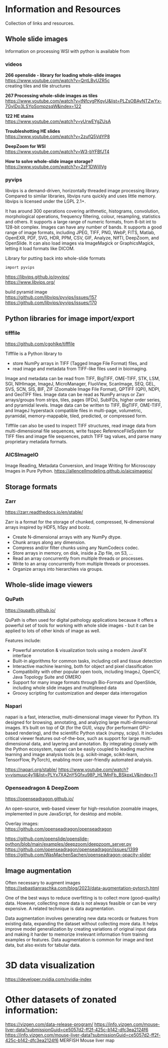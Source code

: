 # Information and Resources

Collection of links and resources.

## Whole slide images
Information on processing WSI with python is available from 

### videos
**266 openslide - library for loading whole-slide images**  
https://www.youtube.com/watch?v=QntLBvUZR5c  
creating tiles and tile structures

**267 Processing whole-slide images as tiles**  
https://www.youtube.com/watch?v=tNfcvgPKgyU&list=PLZsOBAyNTZwYx-7GylDo3LSYpSompzsqW&index=122

**122 HE stains**  
https://www.youtube.com/watch?v=yUrwEYgZUsA

**Troubleshotting HE slides**  
https://www.youtube.com/watch?v=2zufQ5VdYP8

**DeepZoom for WSI**  
https://www.youtube.com/watch?v=W3-bYFBfJT4

**How to solve whole-slide image storage?**  
https://www.youtube.com/watch?v=2zF1DWiIIVg

### pyvips
libvips is a demand-driven, horizontally threaded image processing library. Compared to similar libraries, libvips runs quickly and uses little memory. libvips is licensed under the LGPL 2.1+.

It has around 300 operations covering arithmetic, histograms, convolution, morphological operations, frequency filtering, colour, resampling, statistics and others. It supports a large range of numeric formats, from 8-bit int to 128-bit complex. Images can have any number of bands. It supports a good range of image formats, including JPEG, TIFF, PNG, WebP, FITS, Matlab, OpenEXR, PDF, SVG, HDR, PPM, CSV, GIF, Analyze, NIfTI, DeepZoom, and OpenSlide. It can also load images via ImageMagick or GraphicsMagick, letting it load formats like DICOM.

Library for putting back into whole-slide formats
```
import pyvips
```
https://libvips.github.io/pyvips/  
https://www.libvips.org/  

build pyramid image  
https://github.com/libvips/pyvips/issues/157  
https://github.com/libvips/pyvips/issues/170  

## Python libraries for image import/export
### tifffile
https://github.com/cgohlke/tifffile

Tifffile is a Python library to
* store NumPy arrays in TIFF (Tagged Image File Format) files, and
* read image and metadata from TIFF-like files used in bioimaging.

Image and metadata can be read from TIFF, BigTIFF, OME-TIFF, STK, LSM, SGI, NIHImage, ImageJ, MicroManager, FluoView, ScanImage, SEQ, GEL, SVS, SCN, SIS, BIF, ZIF (Zoomable Image File Format), QPTIFF (QPI), NDPI, and GeoTIFF files.
Image data can be read as NumPy arrays or Zarr arrays/groups from strips, tiles, pages (IFDs), SubIFDs, higher order series, and pyramidal levels.
Image data can be written to TIFF, BigTIFF, OME-TIFF, and ImageJ hyperstack compatible files in multi-page, volumetric, pyramidal, memory-mappable, tiled, predicted, or compressed form.

Tifffile can also be used to inspect TIFF structures, read image data from multi-dimensional file sequences, write fsspec ReferenceFileSystem for TIFF files and image file sequences, patch TIFF tag values, and parse many proprietary metadata formats.

### AICSImageIO
Image Reading, Metadata Conversion, and Image Writing for Microscopy Images in Pure Python.
https://allencellmodeling.github.io/aicsimageio/

## Storage formats
### Zarr
https://zarr.readthedocs.io/en/stable/

Zarr is a format for the storage of chunked, compressed, N-dimensional arrays inspired by HDF5, h5py and bcolz.
* Create N-dimensional arrays with any NumPy dtype.
* Chunk arrays along any dimension.
* Compress and/or filter chunks using any NumCodecs codec.
* Store arrays in memory, on disk, inside a Zip file, on S3, …
* Read an array concurrently from multiple threads or processes.
* Write to an array concurrently from multiple threads or processes.
* Organize arrays into hierarchies via groups.




## Whole-slide image viewers
### QuPath
https://qupath.github.io/

QuPath is often used for digital pathology applications because it offers a powerful set of tools for working with whole slide images - but it can be applied to lots of other kinds of image as well.

Features include:
- Powerful annotation & visualization tools using a modern JavaFX interface
- Built-in algorithms for common tasks, including cell and tissue detection
- Interactive machine learning, both for object and pixel classification
- Compatibility with other popular open tools, including ImageJ, OpenCV, Java Topology Suite and OMERO
- Support for many image formats through Bio-Formats and OpenSlide, including whole slide images and multiplexed data
- Groovy scripting for customization and deeper data interrogation

### Napari
napari is a fast, interactive, multi-dimensional image viewer for Python. It’s designed for browsing, annotating, and analyzing large multi-dimensional images. It’s built on top of Qt (for the GUI), vispy (for performant GPU-based rendering), and the scientific Python stack (numpy, scipy). It includes critical viewer features out-of-the-box, such as support for large multi-dimensional data, and layering and annotation. By integrating closely with the Python ecosystem, napari can be easily coupled to leading machine learning and image analysis tools (e.g. scikit-image, scikit-learn, TensorFlow, PyTorch), enabling more user-friendly automated analysis.

https://napari.org/stable/
https://www.youtube.com/watch?v=vismuuc4y1I&list=PLYx7XA2nY5Gfxu98P_HL1MnFb_BSkpxLV&index=11

### Openseadragon & DeepZoom
https://openseadragon.github.io/

An open-source, web-based viewer for high-resolution zoomable images, implemented in pure JavaScript, for desktop and mobile.

Overlay images:  
https://github.com/openseadragon/openseadragon

https://github.com/openslide/openslide-python/blob/main/examples/deepzoom/deepzoom_server.py  
https://github.com/openseadragon/openseadragon/issues/1399  
https://github.com/WasMachenSachen/openseadragon-opacity-slider

## Image augmentation
Often necessary to augment images
https://sebastianraschka.com/blog/2023/data-augmentation-pytorch.html

One of the best ways to reduce overfitting is to collect more (good-quality) data. However, collecting more data is not always feasible or can be very expensive. A related technique is data augmentation.

Data augmentation involves generating new data records or features from existing data, expanding the dataset without collecting more data. It helps improve model generalization by creating variations of original input data and making it harder to memorize irrelevant information from training examples or features. Data augmentation is common for image and text data, but also exists for tabular data.

# 3D data visualization
https://developer.nvidia.com/nvidia-index

# Other datasets of zonated information:
https://vizgen.com/data-release-program/
https://info.vizgen.com/mouse-liver-data?submissionGuid=ce5057d2-ff2f-425c-b142-dfc3ea2124f6
https://info.vizgen.com/mouse-liver-data?submissionGuid=ce5057d2-ff2f-425c-b142-dfc3ea2124f6
MERFISH Mouse liver map

